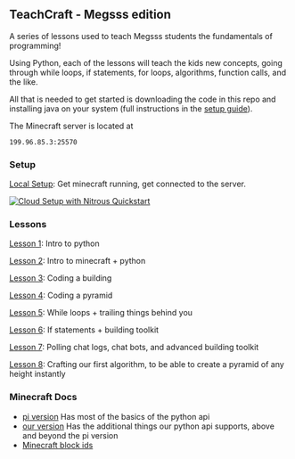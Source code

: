 ## TeachCraft - Megsss edition

A series of lessons used to teach Megsss students the fundamentals of programming!

Using Python, each of the lessons will teach the kids new concepts, going through while loops, if statements, for loops,  algorithms, function calls, and the like.

All that is needed to get started is downloading the code in this repo and installing java on your system (full instructions in the [setup guide](https://github.com/teachthenet/TeachCraft-Challenges/blob/master/setup.md)).

The Minecraft server is located at
```
199.96.85.3:25570
```

### Setup

[Local Setup](https://github.com/teachthenet/Megsss/blob/master/setup.md): Get minecraft running, get connected to the server.

[![Cloud Setup with Nitrous Quickstart](https://nitrous-image-icons.s3.amazonaws.com/quickstart.svg)](https://www.nitrous.io/quickstart)

### Lessons


[Lesson 1](https://github.com/teachthenet/Megsss/blob/master/lessons/1_intro_to_python.md): Intro to python

[Lesson 2](https://github.com/teachthenet/Megsss/blob/master/lessons/2_intro_to_minecraft.md): Intro to minecraft + python

[Lesson 3](https://github.com/teachthenet/Megsss/blob/master/lessons/3_code_a_basic_building.md): Coding a building

[Lesson 4](https://github.com/teachthenet/Megsss/blob/master/lessons/4_code_a_pyramid.md): Coding a pyramid

[Lesson 5](https://github.com/teachthenet/Megsss/blob/master/lessons/5_infinite_while_loop.md): While loops + trailing things behind you

[Lesson 6](https://github.com/teachthenet/Megsss/blob/master/lessons/6_if_statements_rawinput.md): If statements + building toolkit

[Lesson 7](https://github.com/teachthenet/Megsss/blob/master/lessons/7_for_loops_and_polling_chat.md): Polling chat logs, chat bots, and advanced building toolkit

[Lesson 8](https://github.com/teachthenet/Megsss/blob/master/lessons/8_pyramid_algorithm.md): Crafting our first algorithm, to be able to create a pyramid of any height instantly

### Minecraft Docs
- [pi version](http://www.stuffaboutcode.com/p/minecraft-api-reference.html) Has most of the basics of the python api
- [our version](https://github.com/zhuowei/RaspberryJuice) Has the additional things our python api supports, above and beyond the pi version
- [Minecraft block ids](http://minecraft-ids.grahamedgecombe.com/)
